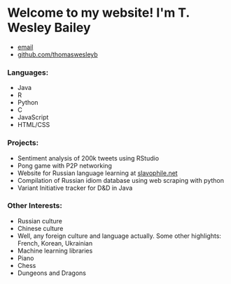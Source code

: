 
<html>
  <head>
    <title>
      Wesley Bailey's Website
    </title>
  </head>
  <body>
    <div class="container">
      <div class="blurb">
        <h1>Welcome to my website! I'm T. Wesley Bailey</h1>
      </div>
    </div>
    <footer>
      <ul>
        <li><a href="mailto:weschess@yahoo.com">email</a></li>
        <li>
          <a href="https://github.com/thomaswesleyb">github.com/thomaswesleyb</a>
        </li>
      </ul>
      <h3>Languages:</h3>
      <ul>
        <li> Java </li>
        <li> R </li>
        <li> Python </li>
        <li> C </li>
        <li> JavaScript </li>
        <li> HTML/CSS </li>
      </ul>
      <h3> Projects: </h3>
      <ul>
        <li> Sentiment analysis of 200k tweets using RStudio </li>
        <li> Pong game with P2P networking </li>
        <li> Website for Russian language learning at <a href="https://sites.google.com/a/sewanee.edu/slavophilenet/">slavophile.net</a> </li>
        <li> Compilation of Russian idiom database using web scraping with python</li>
        <li> Variant Initiative tracker for D&D in Java </li>
      </ul>
      <h3> Other Interests: </h3>
      <ul>
        <li> Russian culture </li>
        <li> Chinese culture </li>
        <li> Well, any foreign culture and language actually. Some other highlights: French, Korean, Ukrainian </li>
        <li> Machine learning libraries </li>
        <li> Piano </li>
        <li> Chess </li>
        <li> Dungeons and Dragons </li>
      </ul>
   </footer>
  </body>
</html>
